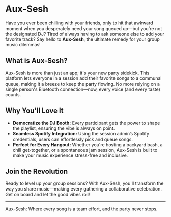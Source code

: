 # Aux-Sesh

Have you ever been chilling with your friends, only to hit that awkward moment when you desperately need your song queued up—but you're not the designated DJ? Tired of always having to ask someone else to add your favorite track? Say hello to **Aux-Sesh**, the ultimate remedy for your group music dilemmas!

## What is Aux-Sesh?

Aux-Sesh is more than just an app; it's your new party sidekick. This platform lets everyone in a session add their favorite songs to a communal queue, making it a breeze to keep the party flowing. No more relying on a single person's Bluetooth connection—now, every voice (and every taste) counts.

## Why You'll Love It

- **Democratize the DJ Booth:** Every participant gets the power to shape the playlist, ensuring the vibe is always on point.
- **Seamless Spotify Integration:** Using the session admin’s Spotify credentials, users can effortlessly pick and queue songs.
- **Perfect for Every Hangout:** Whether you're hosting a backyard bash, a chill get-together, or a spontaneous jam session, Aux-Sesh is built to make your music experience stress-free and inclusive.

## Join the Revolution

Ready to level up your group sessions? With Aux-Sesh, you'll transform the way you share music—making every gathering a collaborative celebration. Get on board and let the good vibes roll!

---

Aux-Sesh: Where every song is a team effort, and the party never stops.
